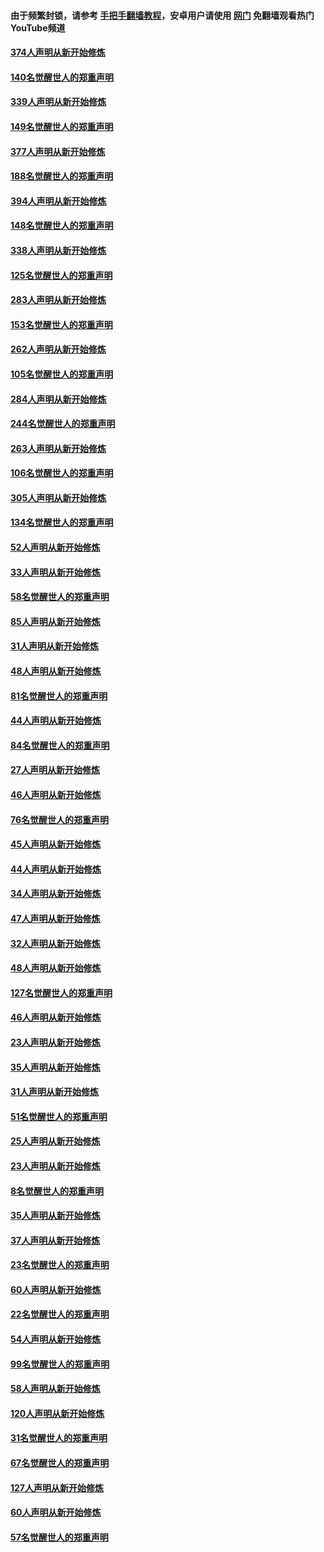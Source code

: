 #### 由于频繁封锁，请参考 [手把手翻墙教程](https://github.com/gfw-breaker/guides/wiki/)，安卓用户请使用 [网门](https://github.com/gfw-breaker/nogfw/blob/master/dl.md?t=05171701) 免翻墙观看热门YouTube频道 

#### [374人声明从新开始修炼](../pages/91/425811.md?t=05171701) 

#### [140名觉醒世人的郑重声明](../pages/91/425810.md?t=05171701) 

#### [339人声明从新开始修炼](../pages/91/425690.md?t=05171701) 

#### [149名觉醒世人的郑重声明](../pages/91/425689.md?t=05171701) 

#### [377人声明从新开始修炼](../pages/91/424867.md?t=05171701) 

#### [188名觉醒世人的郑重声明](../pages/91/424866.md?t=05171701) 

#### [394人声明从新开始修炼](../pages/91/423914.md?t=05171701) 

#### [148名觉醒世人的郑重声明](../pages/91/423913.md?t=05171701) 

#### [338人声明从新开始修炼](../pages/91/423540.md?t=05171701) 

#### [125名觉醒世人的郑重声明](../pages/91/423539.md?t=05171701) 

#### [283人声明从新开始修炼](../pages/91/423296.md?t=05171701) 

#### [153名觉醒世人的郑重声明](../pages/91/423295.md?t=05171701) 

#### [262人声明从新开始修炼](../pages/91/423004.md?t=05171701) 

#### [105名觉醒世人的郑重声明](../pages/91/423003.md?t=05171701) 

#### [284人声明从新开始修炼](../pages/91/422707.md?t=05171701) 

#### [244名觉醒世人的郑重声明](../pages/91/422706.md?t=05171701) 

#### [263人声明从新开始修炼](../pages/91/422553.md?t=05171701) 

#### [106名觉醒世人的郑重声明](../pages/91/422552.md?t=05171701) 

#### [305人声明从新开始修炼](../pages/91/422153.md?t=05171701) 

#### [134名觉醒世人的郑重声明](../pages/91/422152.md?t=05171701) 

#### [52人声明从新开始修炼](../pages/91/421846.md?t=05171701) 

#### [33人声明从新开始修炼](../pages/91/421804.md?t=05171701) 

#### [58名觉醒世人的郑重声明](../pages/91/421845.md?t=05171701) 

#### [85人声明从新开始修炼](../pages/91/421769.md?t=05171701) 

#### [31人声明从新开始修炼](../pages/91/421763.md?t=05171701) 

#### [48人声明从新开始修炼](../pages/91/421605.md?t=05171701) 

#### [81名觉醒世人的郑重声明](../pages/91/421656.md?t=05171701) 

#### [44人声明从新开始修炼](../pages/91/421544.md?t=05171701) 

#### [84名觉醒世人的郑重声明](../pages/91/421543.md?t=05171701) 

#### [27人声明从新开始修炼](../pages/91/421465.md?t=05171701) 

#### [46人声明从新开始修炼](../pages/91/421454.md?t=05171701) 

#### [76名觉醒世人的郑重声明](../pages/91/421453.md?t=05171701) 

#### [45人声明从新开始修炼](../pages/91/421452.md?t=05171701) 

#### [44人声明从新开始修炼](../pages/91/421422.md?t=05171701) 

#### [34人声明从新开始修炼](../pages/91/421322.md?t=05171701) 

#### [47人声明从新开始修炼](../pages/91/421264.md?t=05171701) 

#### [32人声明从新开始修炼](../pages/91/421225.md?t=05171701) 

#### [48人声明从新开始修炼](../pages/91/421202.md?t=05171701) 

#### [127名觉醒世人的郑重声明](../pages/91/421224.md?t=05171701) 

#### [46人声明从新开始修炼](../pages/91/421203.md?t=05171701) 

#### [23人声明从新开始修炼](../pages/91/421138.md?t=05171701) 

#### [35人声明从新开始修炼](../pages/91/421122.md?t=05171701) 

#### [31人声明从新开始修炼](../pages/91/421081.md?t=05171701) 

#### [51名觉醒世人的郑重声明](../pages/91/421080.md?t=05171701) 

#### [25人声明从新开始修炼](../pages/91/421020.md?t=05171701) 

#### [23人声明从新开始修炼](../pages/91/420884.md?t=05171701) 

#### [8名觉醒世人的郑重声明](../pages/91/420883.md?t=05171701) 

#### [35人声明从新开始修炼](../pages/91/420809.md?t=05171701) 

#### [37人声明从新开始修炼](../pages/91/420766.md?t=05171701) 

#### [23名觉醒世人的郑重声明](../pages/91/420765.md?t=05171701) 

#### [60人声明从新开始修炼](../pages/91/420727.md?t=05171701) 

#### [22名觉醒世人的郑重声明](../pages/91/420726.md?t=05171701) 

#### [54人声明从新开始修炼](../pages/91/420529.md?t=05171701) 

#### [99名觉醒世人的郑重声明](../pages/91/420528.md?t=05171701) 

#### [58人声明从新开始修炼](../pages/91/420198.md?t=05171701) 

#### [120人声明从新开始修炼](../pages/91/420141.md?t=05171701) 

#### [31名觉醒世人的郑重声明](../pages/91/420197.md?t=05171701) 

#### [67名觉醒世人的郑重声明](../pages/91/420140.md?t=05171701) 

#### [127人声明从新开始修炼](../pages/91/420082.md?t=05171701) 

#### [60人声明从新开始修炼](../pages/91/420081.md?t=05171701) 

#### [57名觉醒世人的郑重声明](../pages/91/420080.md?t=05171701) 

